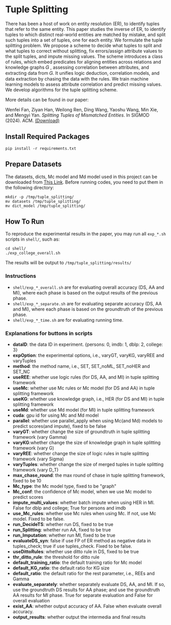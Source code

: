 # Tuple Splitting
There has been a host of work on entity resolution (ER), to identify tuples that refer to the same entity. This paper studies the inverse of ER, to identify tuples to which distinct real-world entities are matched by mistake, and split such tuples into a set of tuples, one for each entity. We formulate the tuple splitting problem. We propose a scheme to decide what tuples to split and what tuples to correct without splitting, fix errors/assign attribute values to the split tuples, and impute missing values. The scheme introduces a class of rules, which embed predicates for aligning entities across relations and knowledge graphs 𝐺 , assessing correlation between attributes, and extracting data from 𝐺. It unifies logic deduction, correlation models, and data extraction by chasing the data with the rules. We train machine learning models to assess attribute correlation and predict missing values. We develop algorithms for the tuple splitting scheme. 

More details can be found in our paper: 

Wenfei Fan, Ziyan Han, Weilong Ren, Ding Wang, Yaoshu Wang, Min Xie, and Mengyi Yan. _Splitting Tuples of Mismatched Entities_. In SIGMOD (2024). ACM. [(Download)](https://philo-vanguard.github.io/files/papers/Tuple-Splitting-SIGMOD24.pdf)

## Install Required Packages
```
pip install -r requirements.txt
```

## Prepare Datasets
The datasets, dicts, Mc model and Md model used in this project can be downloaded from [This Link](https://drive.google.com/drive/folders/1-Bc20q3hc26cqW-7zJ3R0xHm-t00CrIu?usp=sharing). 
Before running codes, you need to put them in the following directory:
```
mkdir -p /tmp/tuple_splitting/
mv datasets /tmp/tuple_splitting/
mv dict_model /tmp/tuple_splitting/
```

## How To Run
To reproduce the experimental results in the paper, you may run all `exp_*.sh` scripts in `shell/`, such as:
```
cd shell/
./exp_college_overall.sh
```
The results will be output to `/tmp/tuple_splitting/results/`

### Instructions
- `shell/exp_*_overall.sh` are for evaluating overall accuracy (DS, AA and MI), where each phase is based on the output results of the previous phase.  
- `shell/exp_*_separate.sh` are for evaluating separate accuracy (DS, AA and MI), where each phase is based on the groundtruth of the previous phase.  
- `shell/exp_*_time.sh` are for evaluating running time.

### Explanations for buttons in scripts
- **dataID**: the data ID in experiment. {persons: 0, imdb: 1, dblp: 2, college: 3}
- **expOption**: the experimental options, i.e., varyGT, varyKG, varyREE and varyTuples
- **method**: the method name, i.e., SET, SET_noML, SET_noHER and SET_NC
- **useREE**: whether use logic rules (for DS, AA, and MI) in tuple splitting framework
- **useMc**: whether use Mc rules or Mc model (for DS and AA) in tuple splitting framework
- **useKG**: whether use knowledge graph, i.e., HER (for DS and MI) in tuple splitting framework
- **useMd**: whether use Md model (for MI) in tuple splitting framework
- **cuda**: gpu id for using Mc and Md model
- **parallel**: whether use parallel_apply when using Mc(and Md) models to predict scores(and impute), fixed to be false
- **varyGT**: whether change the size of groundtruth in tuple splitting framework (vary Gamma)
- **varyKG**:whether change the size of knowledge graph in tuple splitting framework (vary G)
- **varyREE**: whether change the size of logic rules in tuple splitting framework (vary Sigma)
- **varyTuples**: whether change the size of merged tuples in tuple splitting framework (vary D_T)
- **max_chase_round**: the max round of chase in tuple splitting framework, fixed to be 10
- **Mc_type**: the Mc model type, fixed to be "graph"
- **Mc_conf**: the confidence of Mc model, when we use Mc model to predict scores
- **impute_multi_values**: whether batch impute when using HER in MI. False for dblp and college; True for persons and imdb
- **use_Mc_rules**: whether use Mc rules when using Mc. If not, use Mc model. Fixed to be false.
- **run_DecideTS**: whether run DS, fixed to be true
- **run_Splitting**: whether run AA, fixed to be true
- **run_Imputation**: whether run MI, fixed to be true
- **evaluateDS_syn**: false if use FP of ER method as negative data in tuples_check; true if use tuples_check. Fixed to be false.
- **useDittoRules**: whether use ditto rule in DS, fixed to be true
- **thr_ditto_rule**: the threshold for ditto rule
- **default_training_ratio**: the default training ratio for Mc model
- **default_KG_ratio**: the default ratio for KG size
- **default_ratio**: the default ratio for the rest parameter, i.e., REEs and Gamma
- **evaluate_separately**: whether separately evaluate DS, AA, and MI. If so, use the groundtruth DS results for AA phase; and use the groundtruth AA results for MI phase. True for separate evaluation and False for overall evaluation
- **exist_AA**: whether output accuracy of AA. False when evaluate overall accuracy.
- **output_results**: whether output the intermedia and final results
